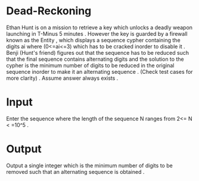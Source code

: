 # Dead-Reckoning 
Ethan Hunt is on a mission to retrieve a key which unlocks a deadly weapon launching in T-Minus 5 minutes . However the key is guarded by a firewall known as the Entity , which displays a sequence cypher containing the digits ai where (0<=ai<=3) which has to be cracked inorder to disable it . Benji (Hunt's friend) figures out that the sequence has to be reduced such that the final sequence contains alternating digits and the solution to the cypher is the minimum number of digits to be reduced in the original sequence inorder to make it an alternating sequence . (Check test cases for more clarity) . Assume answer always exists . 

# Input
Enter the sequence where the length of the sequence N ranges from 2<= N < =10^5 . 

# Output 
Output a single integer which is the minimum number of digits to be removed such that an alternating sequence is obtained . 
